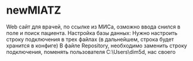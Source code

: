 # newMIATZ
Web сайт для врачей, по ссылке из МИСа, озможно ввода снился в поле и поиск пациента.
Настройка базы данных:
Нужно настроить строку подключения в трех файлах (в дальнейшем, строка будет хранится в конфиге)
В файле Repository, необходимо заменить строку подключения, поменять пользователя C:\Users\dim5d, нас своего
